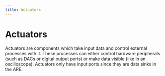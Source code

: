 ```yaml
---
title: Actuators
---
```


# Actuators

Actuators are components which take input data and control external processes with it.
These processes can either control hardware peripherals (such as DACs or digital output ports) or make data visible (like in an oscilloscope).
Actuators only have input ports since they are data sinks in the ARE.
